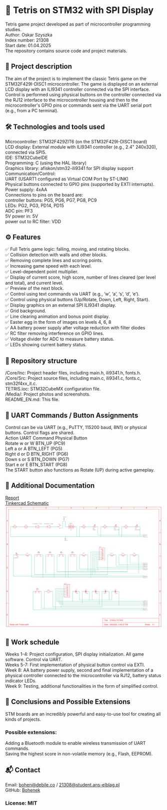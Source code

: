 # 🧱 Tetris on STM32 with SPI Display
Tetris game project developed as part of microcontroller programming studies.  
Author: Oskar Szyszka  
Index number: 21308  
Start date: 01.04.2025  
The repository contains source code and project materials.  
## 📌 Project description
The aim of the project is to implement the classic Tetris game on the STM32F429I-DISC1 microcontroller. The game is displayed on an external LCD display with an ILI9341 controller connected via the SPI interface. Control is performed using physical buttons on the controller connected via the RJ12 interface to the microcontroller housing and then to the microcontroller's GPIO pins or commands sent via the UART serial port (e.g., from a PC terminal).
## 🛠️ Technologies and tools used
Microcontroller: STM32F429ZIT6 (on the STM32F429I-DISC1 board)  
LCD display: External module with ILI9341 controller (e.g., 2.4" 240x320), connected via SPI5.  
IDE: STM32CubeIDE  
Programming: C (using the HAL library)  
Graphics library: afiskon/stm32-ili9341 for SPI display support  
Communication/Control:  
UART (USART1 configured as Virtual COM Port by ST-LINK)  
Physical buttons connected to GPIO pins (supported by EXTI interrupts).  
Power supply: 4xAA  
Connections to pins on the board are:  
controller buttons: PG5, PG6, PG7, PG8, PC9  
LEDs: PG2, PG3, PD14, PD15  
ADC pin: PF3  
5V power in: 5V  
power out to RC filter: VDD  
## ⚙️ Features  
✅ Full Tetris game logic: falling, moving, and rotating blocks.  
✅ Collision detection with walls and other blocks.  
✅ Removing complete lines and scoring points.  
✅ Increasing game speed with each level.  
✅ Level-dependent point multiplier.  
✅ Display of current score, high score, number of lines cleared (per level and total), and current level.  
✅ Preview of the next block.  
✅ Control using text commands via UART (e.g., ‘w’, ‘a’, ‘s’, ‘d’, ‘e’).  
✅ Control using physical buttons (Up/Rotate, Down, Left, Right, Start).  
✅ Display graphics on an external SPI ILI9341 display.  
✅ Grid background.  
✅ Line clearing animation and bonus point display.  
✅ Easter egg in the form of images on levels 4, 6, 8  
✅ AA battery power supply after voltage reduction with filter diodes  
✅ RC filter removing interference on GPIO lines.  
✅ Voltage divider for ADC to measure battery status.  
✅ LEDs showing current battery status.  
## 📁 Repository structure
/Core/Inc: Project header files, including main.h, ili9341.h, fonts.h.  
/Core/Src: Project source files, including main.c, ili9341.c, fonts.c, stm32f4xx_it.c.  
TETRIS.ioc: STM32CubeMX configuration file.  
/Media/: Project photos and screenshots.  
README_EN.md: This file.  
## 🔌 UART Commands / Button Assignments
Control can be via UART (e.g., PuTTY, 115200 baud, 8N1) or physical buttons. Control flags are shared.  
Action    UART Command    Physical Button  
Rotate    w or W    BTN_UP (PC9)  
Left    a or A    BTN_LEFT (PG5)  
Right    d or D    BTN_RIGHT (PG6)  
Down    s or S    BTN_DOWN (PG7)  
Start    e or E    BTN_START (PG8)  
The START button also functions as Rotate (UP) during active gameplay.  
## 📄 Additional Documentation  
[Report](TETRIS_REPORT_21308.pdf)  
[Tinkercad Schematic](SCHEMATIC.pdf)  
![SCHEMATIC](/Media/SCHEMATIC.png)  
## 📅 Work schedule
Weeks 1-4: Project configuration, SPI display initialization. All game software. Control via UART.  
Weeks 5-7: First implementation of physical button control via EXTI.  
Week 8:   AA battery power supply, second and final implementation of a physical controller connected to the microcontroller via RJ12, battery status indicator LEDs.  
Week 9:   Testing, additional functionalities in the form of simplified control.  
## 🧠 Conclusions and Possible Extensions
STM boards are an incredibly powerful and easy-to-use tool for creating all kinds of projects.  
### Possible extensions:  
Adding a Bluetooth module to enable wireless transmission of UART commands.  
Saving the highest score in non-volatile memory (e.g., Flash, EEPROM).  
## 📬 Contact
Email: bohen@debile.co / 21308@student.ans-elblag.pl  
GitHub: [Bohenek](https://github.com/Bohenek)  
### License: MIT
